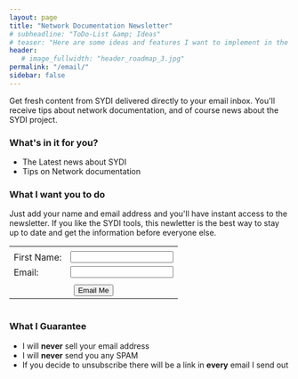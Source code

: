 ```yaml
---
layout: page
title: "Network Documentation Newsletter"
# subheadline: "ToDo-List &amp; Ideas"
# teaser: "Here are some ideas and features I want to implement in the future."
header:
   # image_fullwidth: "header_roadmap_3.jpg"
permalink: "/email/"
sidebar: false
---
```

Get fresh content from SYDI delivered directly to your email inbox. You'll receive tips about network documentation, and of course news about the SYDI project.
<h3>What's in it for you?</h3>
<ul>
	<li>The Latest news about SYDI</li>
	<li>Tips on Network documentation</li>
</ul>

<h3>What I want you to do</h3>

Just add your name and email address and you'll have instant access to the newsletter. If you like the SYDI tools, this newletter is the best way to stay up to date and get the information before everyone else.

<form action="http://www.aweber.com/scripts/addlead.pl" method="post"> <input name="meta_web_form_id" type="hidden" value="223145911" />
<input name="meta_split_id" type="hidden" />
<input name="unit" type="hidden" value="sydi-newsletter" />
<input id="redirect_b49a6622aa965fdf988da309b8b4cd42" name="redirect" type="hidden" value="http://sydiproject.com/thank-you/" />
<input name="meta_redirect_onlist" type="hidden" />
<input name="meta_adtracking" type="hidden" />
<input name="meta_message" type="hidden" value="1" />
<input name="meta_required" type="hidden" value="name,from" />
<input name="meta_forward_vars" type="hidden" value="0" />
<table border="0">
<tbody>
<tr>
<td colspan="2"></td>
</tr>
<tr>
<td>First Name:</td>
<td><input name="name" size="20" type="text" /></td>
</tr>
<tr>
<td>Email:</td>
<td><input name="from" size="20" type="text" /></td>
</tr>
<tr>
<td colspan="2"></td>
</tr>
<tr>
<td colspan="2" align="center"><input name="submit" type="submit" value="Email Me" /></td>
</tr>
</tbody></table>
</form><img src="http://forms.aweber.com/form/displays.htm?id=TEzMjCysnIyM" border="0" alt="" />

<h3>What I Guarantee</h3>

<ul>
	<li>I will <strong>never</strong> sell your email address</li>
	<li>I will <strong>never</strong> send you any SPAM</li>
	<li>If you decide to unsubscribe there will be a link in <strong>every</strong> email I send out</li>
</ul>
